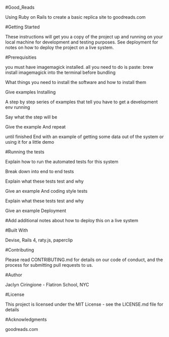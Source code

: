 #Good_Reads 

Using Ruby on Rails to create a basic replica site to goodreads.com

#Getting Started

These instructions will get you a copy of the project up and running on your local machine for development and testing purposes. See deployment for notes on how to deploy the project on a live system.

#Prerequisities

you must have imagemagick installed. all you need to do is paste:
brew install imagemagick
into the terminal before bundling

What things you need to install the software and how to install them

Give examples
Installing

A step by step series of examples that tell you have to get a development env running

Say what the step will be

Give the example
And repeat

until finished
End with an example of getting some data out of the system or using it for a little demo

#Running the tests

Explain how to run the automated tests for this system

Break down into end to end tests

Explain what these tests test and why

Give an example
And coding style tests

Explain what these tests test and why

Give an example
Deployment

#Add additional notes about how to deploy this on a live system

#Built With

Devise, Rails 4, raty.js, paperclip

#Contributing

Please read CONTRIBUTING.md for details on our code of conduct, and the process for submitting pull requests to us.


#Author

Jaclyn Ciringione - Flatiron School, NYC

#License

This project is licensed under the MIT License - see the LICENSE.md file for details

#Acknowledgments

goodreads.com